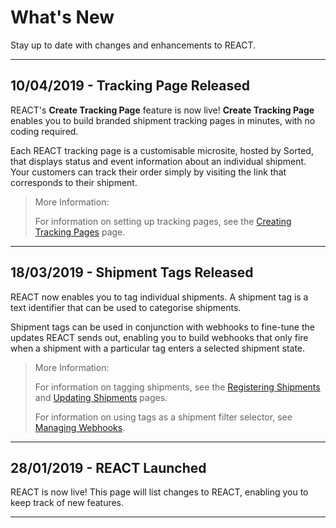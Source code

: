 # What's New

Stay up to date with changes and enhancements to REACT.

---

## 10/04/2019 - Tracking Page Released

REACT's **Create Tracking Page** feature is now live! **Create Tracking Page** enables you to build branded shipment tracking pages in minutes, with no coding required.

Each REACT tracking page is a customisable microsite, hosted by Sorted, that displays status and event information about an individual shipment. Your customers can track their order simply by visiting the link that corresponds to their shipment.

> <span class="note-header">More Information:</span>
> 
> For information on setting up tracking pages, see the [Creating Tracking Pages](https://docs.sorted.com/react/tracking-pages/) page.

---

## 18/03/2019 - Shipment Tags Released

REACT now enables you to tag individual shipments. A shipment tag is a text identifier that can be used to categorise shipments.

Shipment tags can be used in conjunction with webhooks to fine-tune the updates REACT sends out, enabling you to build webhooks that only fire when a shipment with a particular tag enters a selected shipment state.

> <span class="note-header">More Information:</span>
> 
> For information on tagging shipments, see the [Registering Shipments](https://docs.sorted.com/react/registering-shipments/) and [Updating Shipments](https://docs.sorted.com/react/updating-shipments/) pages.
> 
> For information on using tags as a shipment filter selector, see [Managing Webhooks](https://docs.sorted.com/react/managing-webhooks/).

---

## 28/01/2019 - REACT Launched

REACT is now live! This page will list changes to REACT, enabling you to keep track of new features.

---

